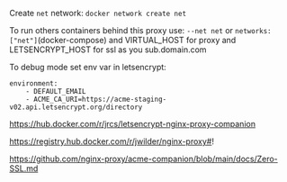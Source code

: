 Create `net` network: `docker network create net`

To run others containers behind this proxy use: `--net net` or `networks: ["net"]`(docker-compose) and VIRTUAL_HOST for proxy and LETSENCRYPT_HOST for ssl as you sub.domain.com 


To debug mode set env var in letsencrypt: 
```
environment:
	- DEFAULT_EMAIL
	- ACME_CA_URI=https://acme-staging-v02.api.letsencrypt.org/directory
```

https://hub.docker.com/r/jrcs/letsencrypt-nginx-proxy-companion

https://registry.hub.docker.com/r/jwilder/nginx-proxy#!

https://github.com/nginx-proxy/acme-companion/blob/main/docs/Zero-SSL.md
